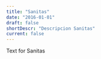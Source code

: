```yaml
---
title: "Sanitas"
date: "2016-01-01"
draft: false
shortDescr: "Descripcion Sanitas"
current: false
---
```


Text for Sanitas
